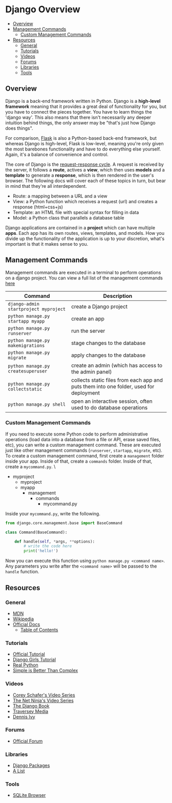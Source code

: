 
# Django Overview

- [Overview](#overview)
- [Management Commands](#management-commands)
  - [Custom Management Commands](#custom-management-commands)
- [Resources](#resources)
  - [General](#general)
  - [Tutorials](#tutorials)
  - [Videos](#videos)
  - [Forums](#forums)
  - [Libraries](#libraries)
  - [Tools](#tools)



## Overview

Django is a back-end framework written in Python. Django is a **high-level framework** meaning that it provides a great deal of functionality for you, but you have to connect the pieces together. You have to learn things the 'django way'. This also means that there isn't necessarily any deeper intuition behind things, the only answer may be "that's just how Django does things".

For comparison, [Flask](http://flask.pocoo.org/) is also a Python-based back-end framework, but whereas Django is high-level, Flask is low-level, meaning you're only given the most barebones functionality and have to do everything else yourself. Again, it's a balance of convenience and control.

The core of Django is the [request-response cycle](django_diagram.png). A request is received by the server, it follows a **route**, actives a **view**, which then uses **models** and a **template** to generate a **response**, which is then rendered in the user's browser. The following docs will cover each of these topics in turn, but bear in mind that they're all interdependent.

- Route: a mapping between a URL and a view
- View: a Python function which receives a request (url) and creates a response (html+css+js)
- Template: an HTML file with special syntax for filling in data
- Model: a Python class that parallels a database table

Django applications are contained in a **project** which can have multiple **apps**. Each app has its own routes, views, templates, and models. How you divide up the functionality of the application is up to your discretion, what's important is that it makes sense to you.



## Management Commands

Management commands are executed in a terminal to perform operations on a django project. You can view a full list of the management commands [here](https://docs.djangoproject.com/en/3.1/ref/django-admin/)

| Command | Description |
| ---     | ---         |
| `django-admin startproject myproject` | create a Django project |
| `python manage.py startapp myapp` | create an app |
| `python manage.py runserver` | run the server |
| `python manage.py makemigrations` | stage changes to the database |
| `python manage.py migrate` | apply changes to the database |
| `python manage.py createsuperuser` | create an admin (which has access to the admin panel) |
| `python manage.py collectstatic` | collects static files from each app and puts them into one folder, used for deployment |
| `python manage.py shell` | open an interactive session, often used to do database operations |

### Custom Management Commands

If you need to execute some Python code to perform administrative operations (load data into a database from a file or API, erase saved files, etc), you can write a custom management command. These are executed just like other management commands (`runserver`, `startapp`, `migrate`, etc). To create a custom management command, first create a `management` folder inside your app. Inside of that, create a `commands` folder. Inside of that, create a `mycommand.py`. \

- myproject
  - myproject
  - myapp
    - management
      - commands
        - mycommand.py


Inside your `mycommand.py`, write the following.

```python
from django.core.management.base import BaseCommand

class Command(BaseCommand):

    def handle(self, *args, **options):
        # write the code here
        print('hello!')
```

Now you can execute this function using `python manage.py <command name>`. Any parameters you write after the `<command name>` will be passed to the `handle` function.



## Resources

### General

- [MDN](https://developer.mozilla.org/en-US/docs/Learn/Server-side/Django)
- [Wikipedia](https://en.wikipedia.org/wiki/Django_(web_framework))
- [Official Docs](https://docs.djangoproject.com/en/3.1/)
  - [Table of Contents](https://docs.djangoproject.com/en/3.1/contents/)

### Tutorials

- [Official Tutorial](https://docs.djangoproject.com/en/3.1/intro/tutorial01/)
- [Django Girls Tutorial](https://tutorial.djangogirls.org/en/)
- [Real Python](https://realpython.com/tutorials/django/)
- [Simple is Better Than Complex](https://simpleisbetterthancomplex.com/archive/)

### Videos

- [Corey Schafer's Video Series](https://www.youtube.com/watch?v=UmljXZIypDc&list=PL-osiE80TeTtoQCKZ03TU5fNfx2UY6U4p)
- [The Net Ninja's Video Series](https://www.youtube.com/watch?v=n-FTlQ7Djqc&list=PL4cUxeGkcC9ib4HsrXEYpQnTOTZE1x0uc)
- [The Django Book](https://djangobook.com/beginning-django-tutorial-contents/)
- [Traversey Media](https://www.youtube.com/watch?v=e1IyzVyrLSU)
- [Dennis Ivy](https://www.youtube.com/watch?v=4RWFvXDUmjo)

### Forums

- [Official Forum](https://forum.djangoproject.com/)

### Libraries

- [Django Packages](https://djangopackages.org/)
- [A List](https://vsupalov.com/favorite-django-packages-2019/)

### Tools

- [SQLite Browser](http://sqlitebrowser.org/)
